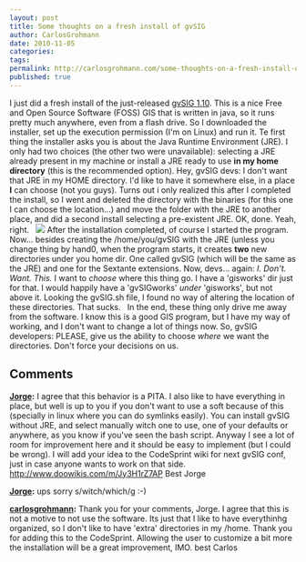 ```yaml
---
layout: post
title: Some thoughts on a fresh install of gvSIG
author: CarlosGrohmann
date: 2010-11-05
categories: 
tags: 
permalink: http://carlosgrohmann.com/some-thoughts-on-a-fresh-install-of-gvsig/
published: true
---
```



I just did a fresh install of the just-released [gvSIG 1.10](http://www.gvsig.org/web/projects/gvsig-desktop/official/gvsig-1.10/). This is a nice Free and Open Source Software (FOSS) GIS that is written in java, so it runs pretty much anywhere, even from a flash drive. So I downloaded the installer, set up the execution permission (I'm on Linux) and run it. Te first thing the installer asks you is about the Java Runtime Environment (JRE). I only had two choices (the other two were unavailable): selecting a JRE already present in my machine or install a JRE ready to use **in my home directory** (this is the recommended option). Hey, gvSIG devs: I don't want that JRE in my HOME directory. I'd like to have it somewhere else, in a place **I** can choose (not you guys). Turns out i only realized this after I completed the install, so I went and deleted the directory with the binaries (for this one I can choose the location...) and move the folder with the JRE to another place, and did a second install selecting a pre-existent JRE. OK, done. Yeah, right.   ![](/blog/wp-content/uploads/2010/12/gvsig_install11.png?w=300) After the installation completed, of course I started the program. Now... besides creating the /home/you/gvSIG with the JRE (unless you change thing by hand0, when the program starts, it creates **two** new directories under you home dir. One called gvSIG (which will be the same as the JRE) and one for the Sextante extensions. Now, devs... again: _I. Don't. Want. This._ I want to _choose_ where this thing go. I have a 'gisworks' dir just for that. I would happily have a 'gvSIGworks' _under_ 'gisworks', but not above it. Looking the gvSIG.sh file, I found no way of altering the location of these directories. That sucks.   In the end, these thing only drive me away from the software. I know this is a good GIS program, but I have my way of working, and I don't want to change a lot of things now. So, gvSIG developers: PLEASE, give us the ability to choose _where_ we want the directories. Don't force your decisions on us.



## Comments



**[Jorge](#17 "2010-11-06 12:58:33"):** I agree that this behavior is a PITA. I also like to have everything in place, but well is up to you if you don't want to use a soft because of this (specially in linux where you can do symlinks easily). You can install gvSIG without JRE, and select manually witch one to use, one of your defaults or anywhere, as you know if you've seen the bash script. Anyway I see a lot of room for improvement here and it should be easy to implement (but I could be wrong). I will add your idea to the CodeSprint wiki for next gvSIG conf, just in case anyone wants to work on that side. http://www.doowikis.com/m/Jy3H1rZ7AP Best Jorge



**[Jorge](#18 "2010-11-06 13:33:48"):** ups sorry s/witch/which/g :-)



**[carlosgrohmann](#19 "2010-11-08 07:59:33"):** Thank you for your comments, Jorge. I agree that this is not a motive to not use the software. Its just that I like to have everythinhg organized, so I don't like to have 'extra' directories in my /home. Thank you for adding this to the CodeSprint. Allowing the user to customize a bit more the installation will be a great improvement, IMO. best Carlos



